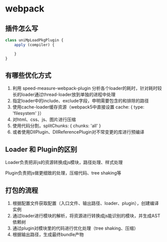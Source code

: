 # webpack

## 插件怎么写
```js
class uniMpLoadPkgPlugin {
    apply (compiler) {

    }
}
```

## 有哪些优化方式

1. 利用 speed-measure-webpack-plugin 分析各个loader的耗时，针对耗时较长的loader通过thread-loader放到单独的进程中处理
2. 指定loader中的include、exclude字段，申明需要包含的和排除的路径
3. 使用cache-loader缓存资源（webpack5中直接设置 cache: { type: 'filesystem' }）
5. 对html、css、js、图片进行压缩
6. 使用代码分割，splitChunks: { chunks: 'all' }
4. 或者使用DllPlugin、DllReferencePlugin对不常变更的库进行预编译

## Loader 和 Plugin的区别

Loader负责把非js的资源转换成js模块，路径处理、样式处理

Plugin负责把js做更细致的处理，压缩代码、tree shaking等

## 打包的流程

1. 根据配置文件获取配置（入口文件、输出路径、loader、plugin），创建编译实例
2. 通过loader进行模块的解析，将资源进行转换成js能识别的模块，并生成AST依赖树
3. 通过plugin对模块里的代码进行优化处理（tree shaking、压缩）
4. 根据输出路径，生成最终bundle产物

